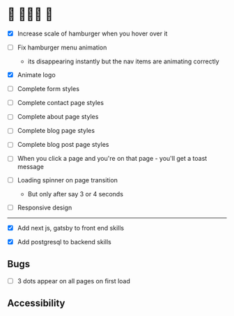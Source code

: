 # 🚧 👀👀👀 🚧

- [x] Increase scale of hamburger when you hover over it

- [ ] Fix hamburger menu animation

  - its disappearing instantly but the nav items are animating correctly

- [x] Animate logo

- [ ] Complete form styles

- [ ] Complete contact page styles

- [ ] Complete about page styles

- [ ] Complete blog page styles

- [ ] Complete blog post page styles

- [ ] When you click a page and you're on that page - you'll get a toast message

- [ ] Loading spinner on page transition

  - But only after say 3 or 4 seconds

- [ ] Responsive design

---

- [x] Add next js, gatsby to front end skills

- [x] Add postgresql to backend skills

## Bugs

- [ ] 3 dots appear on all pages on first load

## Accessibility
